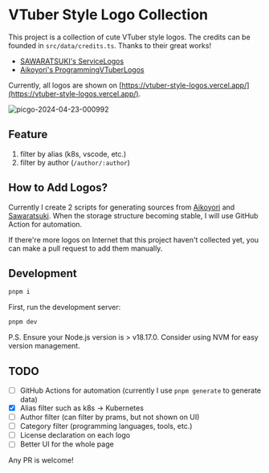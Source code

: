 # VTuber Style Logo Collection

This project is a collection of cute VTuber style logos. The credits can be founded in `src/data/credits.ts`. Thanks to their great works!

- [SAWARATSUKI's ServiceLogos](https://github.com/SAWARATSUKI/ServiceLogos)
- [Aikoyori's ProgrammingVTuberLogos](https://github.com/Aikoyori/ProgrammingVTuberLogos)

Currently, all logos are shown on [https://vtuber-style-logos.vercel.app/](https://vtuber-style-logos.vercel.app/).

![picgo-2024-04-23-000992](https://github.com/Ender-Wiggin2019/VTuber-Logos-Collection/assets/49976407/c44dfe84-d9ce-415c-8349-3f886a1c5995)

## Feature

1. filter by alias (k8s, vscode, etc.)
2. filter by author (`/author/:author`)

## How to Add Logos?

Currently I create 2 scripts for generating sources from [Aikoyori](https://github.com/Aikoyori) and [Sawaratsuki](https://twitter.com/sawaratsuki1004). When the storage structure becoming stable, I will use GitHub Action for automation.

If there're more logos on Internet that this project haven't collected yet, you can make a pull request to add them manually.

## Development

```bash
pnpm i
```

First, run the development server:

```bash
pnpm dev
```

P.S. Ensure your Node.js version is > v18.17.0. Consider using NVM for easy version management.

## TODO

- [ ] GitHub Actions for automation (currently I use `pnpm generate` to generate data)
- [X] Alias filter such as k8s -> Kubernetes
- [ ] Author filter (can filter by prams, but not shown on UI)
- [ ] Category filter (programming languages, tools, etc.)
- [ ] License declaration on each logo
- [ ] Better UI for the whole page

Any PR is welcome!
